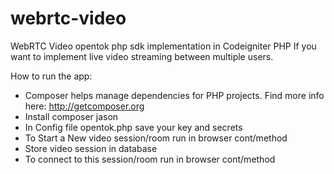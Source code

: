 # webrtc-video
WebRTC Video opentok php sdk implementation in Codeigniter PHP
If you want to implement live video streaming between multiple users.

How to run the app:

* Composer helps manage dependencies for PHP projects. Find more info here: http://getcomposer.org
* Install composer jason
* In Config file opentok.php save your key and secrets
* To Start a New video session/room run in browser cont/method
* Store video session in database
* To connect to this session/room run in browser cont/method 
